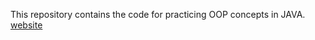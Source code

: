 This repository contains the code for practicing OOP concepts in JAVA.<br>
[website](https://www3.ntu.edu.sg/home/ehchua/programming/java/J3f_OOPExercises.html)
